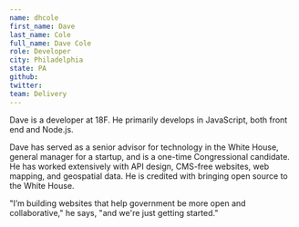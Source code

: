 ```yaml
---
name: dhcole
first_name: Dave
last_name: Cole
full_name: Dave Cole
role: Developer
city: Philadelphia
state: PA
github:
twitter:
team: Delivery
---
```


Dave is a developer at 18F. He primarily develops in JavaScript, both front end and Node.js.

Dave has served as a senior advisor for technology in the White House, general manager for a startup, and is a one-time Congressional candidate. He has worked extensively with API design, CMS-free websites, web mapping, and geospatial data. He is credited with bringing open source to the White House.

"I’m building websites that help government be more open and collaborative," he says, "and we're just getting started."
